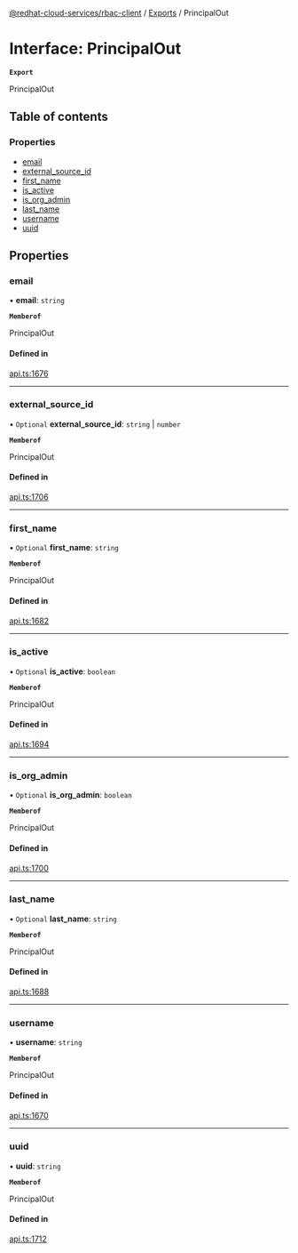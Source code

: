 [@redhat-cloud-services/rbac-client](../README.md) / [Exports](../modules.md) / PrincipalOut

# Interface: PrincipalOut

**`Export`**

PrincipalOut

## Table of contents

### Properties

- [email](PrincipalOut.md#email)
- [external\_source\_id](PrincipalOut.md#external_source_id)
- [first\_name](PrincipalOut.md#first_name)
- [is\_active](PrincipalOut.md#is_active)
- [is\_org\_admin](PrincipalOut.md#is_org_admin)
- [last\_name](PrincipalOut.md#last_name)
- [username](PrincipalOut.md#username)
- [uuid](PrincipalOut.md#uuid)

## Properties

### email

• **email**: `string`

**`Memberof`**

PrincipalOut

#### Defined in

[api.ts:1676](https://github.com/RedHatInsights/javascript-clients/blob/main/packages/rbac/api.ts#L1676)

___

### external\_source\_id

• `Optional` **external\_source\_id**: `string` \| `number`

**`Memberof`**

PrincipalOut

#### Defined in

[api.ts:1706](https://github.com/RedHatInsights/javascript-clients/blob/main/packages/rbac/api.ts#L1706)

___

### first\_name

• `Optional` **first\_name**: `string`

**`Memberof`**

PrincipalOut

#### Defined in

[api.ts:1682](https://github.com/RedHatInsights/javascript-clients/blob/main/packages/rbac/api.ts#L1682)

___

### is\_active

• `Optional` **is\_active**: `boolean`

**`Memberof`**

PrincipalOut

#### Defined in

[api.ts:1694](https://github.com/RedHatInsights/javascript-clients/blob/main/packages/rbac/api.ts#L1694)

___

### is\_org\_admin

• `Optional` **is\_org\_admin**: `boolean`

**`Memberof`**

PrincipalOut

#### Defined in

[api.ts:1700](https://github.com/RedHatInsights/javascript-clients/blob/main/packages/rbac/api.ts#L1700)

___

### last\_name

• `Optional` **last\_name**: `string`

**`Memberof`**

PrincipalOut

#### Defined in

[api.ts:1688](https://github.com/RedHatInsights/javascript-clients/blob/main/packages/rbac/api.ts#L1688)

___

### username

• **username**: `string`

**`Memberof`**

PrincipalOut

#### Defined in

[api.ts:1670](https://github.com/RedHatInsights/javascript-clients/blob/main/packages/rbac/api.ts#L1670)

___

### uuid

• **uuid**: `string`

**`Memberof`**

PrincipalOut

#### Defined in

[api.ts:1712](https://github.com/RedHatInsights/javascript-clients/blob/main/packages/rbac/api.ts#L1712)
